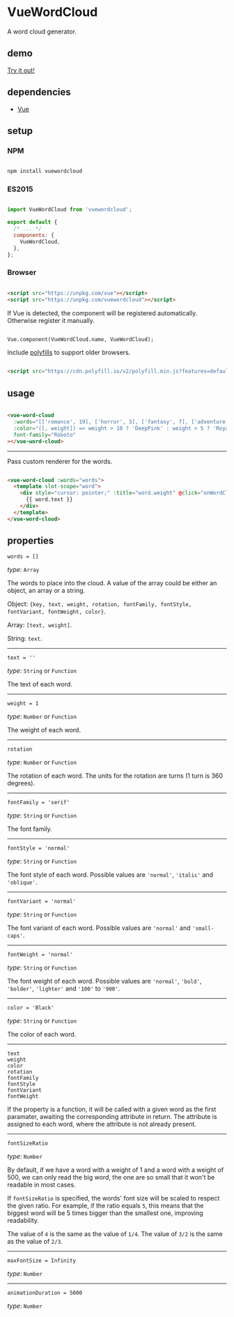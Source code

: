 # VueWordCloud

A word cloud generator.

## demo

[Try it out!](https://seregpie.github.io/VueWordCloud/)

## dependencies

- [Vue](https://github.com/vuejs/vue)

## setup

### NPM

```sh

npm install vuewordcloud

```

### ES2015

```js

import VueWordCloud from 'vuewordcloud';

export default {
  /* ... */
  components: {
    VueWordCloud,
  },
};

```

### Browser

```html

<script src="https://unpkg.com/vue"></script>
<script src="https://unpkg.com/vuewordcloud"></script>

```

If Vue is detected, the component will be registered automatically. Otherwise register it manually.

```html

Vue.component(VueWordCloud.name, VueWordCloud);

```

Include [polyfills](https://polyfill.io/) to support older browsers.

```html

<script src="https://cdn.polyfill.io/v2/polyfill.min.js?features=default,Object.entries,Object.values"></script>

```

## usage

```html

<vue-word-cloud
  :words="[['romance', 19], ['horror', 3], ['fantasy', 7], ['adventure', 3]]"
  :color="([, weight]) => weight > 10 ? 'DeepPink' : weight > 5 ? 'RoyalBlue' : 'Indigo'"
  font-family="Roboto"
></vue-word-cloud>

```

---

Pass custom renderer for the words.

```html

<vue-word-cloud :words="words">
  <template slot-scope="word">
    <div style="cursor: pointer;" :title="word.weight" @click="onWordClick(word)">
      {{ word.text }}
    </div>
  </template>
</vue-word-cloud>

```

## properties

`words = []`

*type*: `Array`

The words to place into the cloud. A value of the array could be either an object, an array or a string.

Object: `{key, text, weight, rotation, fontFamily, fontStyle, fontVariant, fontWeight, color}`.

Array: `[text, weight]`.

String: `text`.

---

`text = ''`

*type*: `String` or `Function`

The text of each word.

---

`weight = 1`

*type*: `Number` or `Function`

The weight of each word.

---

`rotation`

*type*: `Number` or `Function`

The rotation of each word. The units for the rotation are turns (1 turn is 360 degrees).

---

`fontFamily = 'serif'`

*type*: `String` or `Function`

The font family.

---

`fontStyle = 'normal'`

*type*: `String` or `Function`

The font style of each word. Possible values are `'normal'`, `'italic'` and `'oblique'`.

---

`fontVariant = 'normal'`

*type*: `String` or `Function`

The font variant of each word. Possible values are `'normal'` and `'small-caps'`.

---

`fontWeight = 'normal'`

*type*: `String` or `Function`

The font weight of each word. Possible values are `'normal'`, `'bold'`, `'bolder'`, `'lighter'` and `'100'` to `'900'`.

---

`color = 'Black'`

*type*: `String` or `Function`

The color of each word.

---

`text`<br/>
`weight`<br/>
`color`<br/>
`rotation`<br/>
`fontFamily`<br/>
`fontStyle`<br/>
`fontVariant`<br/>
`fontWeight`<br/>

If the property is a function, it will be called with a given word as the first paramater, awaiting the corresponding attribute in return. The attribute is assigned to each word, where the attribute is not already present.

---

`fontSizeRatio`

*type*: `Number`

By default, if we have a word with a weight of 1 and a word with a weight of 500, we can only read the big word, the one are so small that it won't be readable in most cases.

If `fontSizeRatio` is specified, the words' font size will be scaled to respect the given ratio.
For example, if the ratio equals `5`, this means that the biggest word will be 5 times bigger than the smallest one, improving readability.

The value of `4` is the same as the value of `1/4`. The value of `3/2` is the same as the value of `2/3`.

---

`maxFontSize = Infinity`

*type*: `Number`

---

`animationDuration = 5000`

*type*: `Number`
